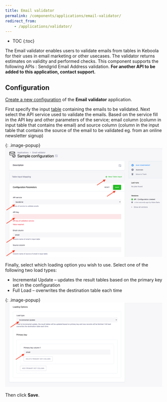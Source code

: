 ```yaml
---
title: Email validator
permalink: /components/applications/email-validator/
redirect_from:
    - /applications/validator/
---
```


* TOC
{:toc}

The Email validator enables users to validate emails from tables in Keboola for their uses in email marketing or other
usecases. The validator returns estimates on validity and performed checks. This component supports the following APIs : Sendgrid Email Address validation.
**For another API to be added to this application, contact support.**
## Configuration
[Create a new configuration](/components/#creating-component-configuration) of the **Email validator** application.  

First specify the input [table](/storage/tables/) containing the emails to be validated. Next select the API service used 
to validate the emails. Based on the service fill in the API key and other parameters of the service; email column (column in input
table that contains the email) and source column (column in the input table that contains the source of the email to be validated eg. from 
an online newsletter signup)

{: .image-popup}
![Screenshot - Application configuration](/components/applications/email-validator/config.png)

Finally, select which loading option you wish to use. Select one of the following two load types:

- Incremental Update – updates the result tables based on the primary key set in the configuration
- Full Load – overwrites the destination table each time

{: .image-popup}
![Screenshot - Application configuration](/components/applications/email-validator/loading.png)

Then click **Save**. 
